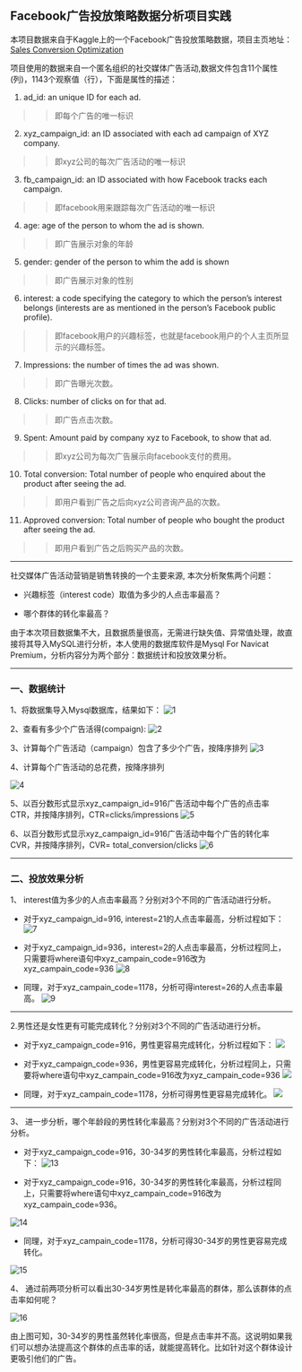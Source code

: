 ## Facebook广告投放策略数据分析项目实践
本项目数据来自于Kaggle上的一个Facebook广告投放策略数据，项目主页地址：
[Sales Conversion Optimization](https://www.kaggle.com/loveall/clicks-conversion-tracking/home)

项目使用的数据来自一个匿名组织的社交媒体广告活动,数据文件包含11个属性(列)，1143个观察值（行），下面是属性的描述：

1. ad_id: an unique ID for each ad.

>>即每个广告的唯一标识

2. xyz_campaign_id: an ID associated with each ad campaign of XYZ company.

>>即xyz公司的每次广告活动的唯一标识

3. fb_campaign_id: an ID associated with how Facebook tracks each campaign.

>>即facebook用来跟踪每次广告活动的唯一标识

4. age: age of the person to whom the ad is shown.

>>即广告展示对象的年龄

5. gender: gender of the person to whim the add is shown

>>即广告展示对象的性别

6. interest: a code specifying the category to which the person’s interest belongs (interests are as mentioned in the person’s Facebook public profile).

>>即facebook用户的兴趣标签，也就是facebook用户的个人主页所显示的兴趣标签。

7. Impressions: the number of times the ad was shown.

>>即广告曝光次数。

8. Clicks: number of clicks on for that ad.

>>即广告点击次数。

9. Spent: Amount paid by company xyz to Facebook, to show that ad.

>>即xyz公司为每次广告展示向facebook支付的费用。

10. Total conversion: Total number of people who enquired about the product after seeing the ad.

>>即用户看到广告之后向xyz公司咨询产品的次数。

11. Approved conversion: Total number of people who bought the product after seeing the ad.

>>即用户看到广告之后购买产品的次数。


---

社交媒体广告活动营销是销售转换的一个主要来源, 本次分析聚焦两个问题：

- 兴趣标签（interest code）取值为多少的人点击率最高？

- 哪个群体的转化率最高？

由于本次项目数据集不大，且数据质量很高，无需进行缺失值、异常值处理，故直接将其导入MySQL进行分析，本人使用的数据库软件是Mysql For Navicat Premium，分析内容分为两个部分：数据统计和投放效果分析。

---

### 一、数据统计

1、将数据集导入Mysql数据库，结果如下：
![1](http://m.qpic.cn/psb?/V10P3PxC0koPqQ/yrapkc5xIrnCnqICQ4UqqhtSGpdN8WCYvbsAVlw0C0s!/b/dLYAAAAAAAAA&bo=wQOdAgAAAAARB20!&rf=viewer_4)



2、查看有多少个广告活得(compaign):
![2](http://m.qpic.cn/psb?/V10P3PxC0koPqQ/*R9gxsbLPHOh3dt96uEiAsH37JCzRuLBRCUka9Vydgk!/b/dFIBAAAAAAAA&bo=.AIPAgAAAAARB8c!&rf=viewer_4)



3、计算每个广告活动（campaign）包含了多少个广告，按降序排列
![3](http://m.qpic.cn/psb?/V10P3PxC0koPqQ/jDH*5itbngY5oBRbwT3PCBi8C5mK3oJLOF6gQaZ2PrU!/b/dAgBAAAAAAAA&bo=9gIOAgAAAAARB8g!&rf=viewer_4)



4、计算每个广告活动的总花费，按降序排列

![4](http://m.qpic.cn/psb?/V10P3PxC0koPqQ/M5XckK*3KWyH5hB3dOSQTT.SWe36ecxX.rEH2EoUSvo!/b/dDYBAAAAAAAA&bo=9gIMAgAAAAARF9o!&rf=viewer_4)



5、以百分数形式显示xyz_campaign_id=916广告活动中每个广告的点击率CTR，并按降序排列，CTR=clicks/impressions
![5](http://m.qpic.cn/psb?/V10P3PxC0koPqQ/GU8MN2N.wVmceRiE2L1VI*5SDT2baRQY4fR2*C*du5o!/b/dLYAAAAAAAAA&bo=.QIIAgAAAAARB8E!&rf=viewer_4)



6、以百分数形式显示xyz_campaign_id=916广告活动中每个广告的转化率CVR，并按降序排列，CVR= total_conversion/clicks
![6](http://m.qpic.cn/psb?/V10P3PxC0koPqQ/h.z1qP1msT42MG8i2tTe0IRaIpWGRhwRKOmjVKZe6FM!/b/dLYAAAAAAAAA&bo=9QIQAgAAAAARF8U!&rf=viewer_4)

---

### 二、投放效果分析

1、 interest值为多少的人点击率最高？分别对3个不同的广告活动进行分析。

- 对于xyz_campaign_id=916, interest=21的人点击率最高，分析过程如下：
![7](http://m.qpic.cn/psb?/V10P3PxC0koPqQ/2wogMG2q3rVRnLXy3WHUu2hwk7xgWQfrTVtsJHD164g!/b/dDEBAAAAAAAA&bo=9gIRAgAAAAARB9c!&rf=viewer_4)


- 对于xyz_campaign_id=936，interest=2的人点击率最高，分析过程同上，只需要将where语句中xyz_campain_code=916改为xyz_campain_code=936
![8](http://m.qpic.cn/psb?/V10P3PxC0koPqQ/.B8FlbcfcpVnUsRixsu1Doizi3DYa.dcP4OmwOI4Y.A!/b/dLYAAAAAAAAA&bo=.AIMAgAAAAARF9Q!&rf=viewer_4)


- 同理，对于xyz_campain_code=1178，分析可得interest=26的人点击率最高。
![9](http://m.qpic.cn/psb?/V10P3PxC0koPqQ/PycCiOj08nV.XghHE.nD2xaN5aQ5BDoasNPyxLmHhQw!/b/dLYAAAAAAAAA&bo=9QIQAgAAAAARF8U!&rf=viewer_4)

---

2.男性还是女性更有可能完成转化？分别对3个不同的广告活动进行分析。

- 对于xyz_campaign_code=916，男性更容易完成转化，分析过程如下：
![](http://m.qpic.cn/psb?/V10P3PxC0koPqQ/Tlwowojpj7kO6Z*n71Y6drcXxbA1Ry*9tZtFgZCtJNg!/b/dDIBAAAAAAAA&bo=KAMUAgAAAAARBw0!&rf=viewer_4)



- 对于xyz_campaign_code=936，男性更容易完成转化，分析过程同上，只需要将where语句中xyz_campain_code=916改为xyz_campain_code=936
![](http://m.qpic.cn/psb?/V10P3PxC0koPqQ/oWmXZY9NtZpLY.yRog.*vj068oDSz26hn3I6UT6FWY0!/b/dDUBAAAAAAAA&bo=KgMNAgAAAAARFwY!&rf=viewer_4)


- 同理，对于xyz_campain_code=1178，分析可得男性更容易完成转化。
![](http://m.qpic.cn/psb?/V10P3PxC0koPqQ/oh2ZDQ3Tg.825WATCENsKiE4uz6Nf8jmYpS8.Q7UIZg!/b/dDQBAAAAAAAA&bo=JgMTAgAAAAARFxQ!&rf=viewer_4)


---

3、 进一步分析，哪个年龄段的男性转化率最高？分别对3个不同的广告活动进行分析。

- 对于xyz_campaign_code=916，30-34岁的男性转化率最高，分析过程如下：
![13](http://m.qpic.cn/psb?/V10P3PxC0koPqQ/38i201zy*CssGbxNwsRAIi0rQaFrxxTCoUqlL3QWl4A!/b/dEYBAAAAAAAA&bo=8gIMAgAAAAARB84!&rf=viewer_4)



- 对于xyz_campaign_code=916，30-34岁的男性转化率最高，分析过程同上，只需要将where语句中xyz_campain_code=916改为xyz_campain_code=936。

![14](http://m.qpic.cn/psb?/V10P3PxC0koPqQ/wDxsWB8TJupNTw2pTwiqGEdNjOr1onvt7Xp9q2pYHXQ!/b/dFQBAAAAAAAA&bo=9AISAgAAAAARF8Y!&rf=viewer_4)



- 同理，对于xyz_campain_code=1178，分析可得30-34岁的男性更容易完成转化。

![15](http://m.qpic.cn/psb?/V10P3PxC0koPqQ/RaUtjKtPDa8O3G8YT6ywuHYhhIHUHFWydIfqWv*txF8!/b/dDEBAAAAAAAA&bo=9gIMAgAAAAAKF8E!&rf=viewer_4)



4、 通过前两项分析可以看出30-34岁男性是转化率最高的群体，那么该群体的点击率如何呢？

![16](http://m.qpic.cn/psb?/V10P3PxC0koPqQ/h09yipMdBbh97UBFg*q25Jq0LVDAzNSpGPimlR156y0!/b/dDYBAAAAAAAA&bo=JwMRAgAAAAARBwc!&rf=viewer_4)



由上图可知，30-34岁的男性虽然转化率很高，但是点击率并不高。这说明如果我们可以想办法提高这个群体的点击率的话，就能提高转化。比如针对这个群体设计更吸引他们的广告。






